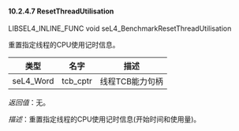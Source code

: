 #### 10.2.4.7  ResetThreadUtilisation

LIBSEL4_INLINE_FUNC void seL4_BenchmarkResetThreadUtilisation

重置指定线程的CPU使用记时信息。

类型 | 名字 | 描述
--- | --- | ---
seL4_Word | tcb_cptr | 线程TCB能力句柄

*返回值*：无。

*描述*：重置指定线程的CPU使用记时信息(开始时间和使用量)。
